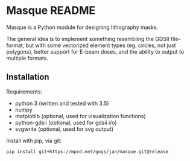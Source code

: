 # Masque README

Masque is a Python module for designing lithography masks.

The general idea is to implement something resembling the GDSII file-format, but
with some vectorized element types (eg. circles, not just polygons), better support for
E-beam doses, and the ability to output to multiple formats.

## Installation

Requirements:
* python 3 (written and tested with 3.5)
* numpy
* matplotlib (optional, used for visualization functions)
* python-gdsii (optional, used for gdsii i/o)
* svgwrite (optional, used for svg output)


Install with pip, via git:
```bash
pip install git+https://mpxd.net/gogs/jan/masque.git@release
```

